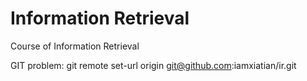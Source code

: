 # Information Retrieval

Course of Information Retrieval


GIT problem:
git remote set-url origin git@github.com:iamxiatian/ir.git

